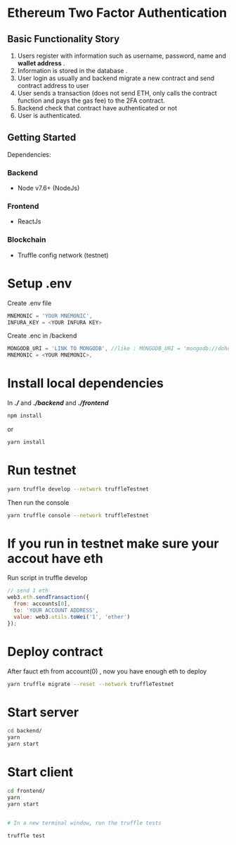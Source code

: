 # Ethereum Two Factor Authentication

## Basic Functionality Story

1. Users register with information such as username, password, name and **wallet address** .
2. Information is stored in the database .
3. User login as usually and backend migrate a new contract and send contract address to user
4. User sends a transaction (does not send ETH, only calls the contract function and pays the gas fee) to the 2FA contract.
5. Backend check that contract have authenticated or not
6. User is authenticated.

## Getting Started

Dependencies:

### Backend

- Node v7.6+ (NodeJs)

### Frontend

- ReactJs

### Blockchain

- Truffle config network (testnet)

# Setup .env

Create .env file

```js
MNEMONIC = 'YOUR MNEMONIC',
INFURA_KEY = <YOUR INFURA KEY>
```

Create .enc in /backend

```js
MONGODB_URI = 'LINK TO MONGODB', //like : MONGODB_URI = 'mongodb://dohoang123:dohoang123@ds347467.mlab.com:47467/2fa-ethereum',
MNEMONIC = <YOUR MNEMONIC>,
```

# Install local dependencies

In **_./_** and **_./backend_** and **_./frontend_**

```sh
npm install
```

or

```sh
yarn install
```

# Run testnet

```sh
yarn truffle develop --network truffleTestnet
```

Then run the console

```sh
yarn truffle console --network truffleTestnet
```

# If you run in testnet make sure your accout have eth

Run script in truffle develop

```js
// send 1 eth
web3.eth.sendTransaction({
  from: accounts[0],
  to: 'YOUR ACCOUNT ADDRESS',
  value: web3.utils.toWei('1', 'ether')
});
```

# Deploy contract

After fauct eth from account(0) , now you have enough eth to deploy

```sh
yarn truffle migrate --reset --network truffleTestnet
```

# Start server

```sh
cd backend/
yarn
yarn start
```

# Start client

```sh
cd frontend/
yarn
yarn start
```

```bash

# In a new terminal window, run the truffle tests

truffle test

```
